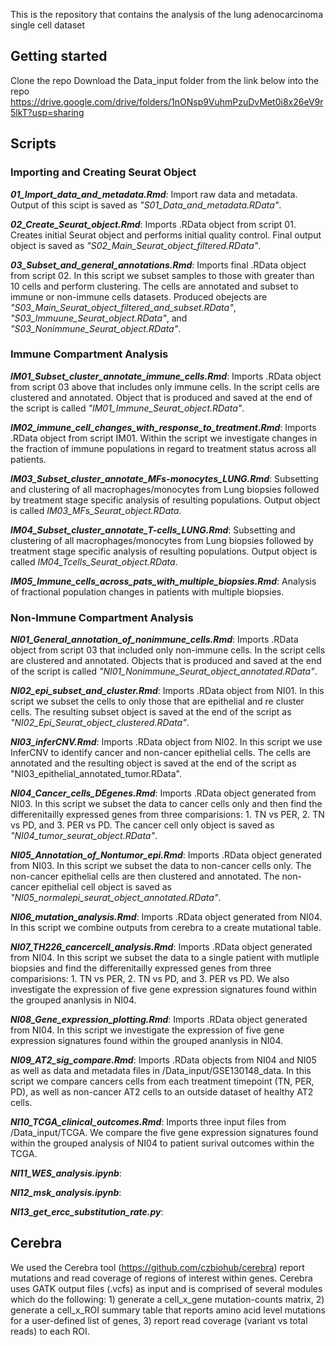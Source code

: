 This is the repository that contains the analysis of the lung adenocarcinoma single cell dataset

## Getting started

Clone the repo
Download the Data_input folder from the link below into the repo
https://drive.google.com/drive/folders/1nONsp9VuhmPzuDvMet0i8x26eV9r5lkT?usp=sharing 

## Scripts

### Importing and Creating Seurat Object

**_01_Import_data_and_metadata.Rmd_**: Import raw data and metadata. Output of this scipt is saved as _"S01_Data_and_metadata.RData"_.

**_02_Create_Seurat_object.Rmd_**: Imports .RData object from script 01. Creates initial Seurat object and performs initial quality control. Final output object is saved as _"S02_Main_Seurat_object_filtered.RData"_. 

**_03_Subset_and_general_annotations.Rmd_**: Imports final .RData object from script 02. In this script we subset samples to those with greater than 10 cells and perform clustering. The cells are annotated and subset to immune or non-immune cells datasets. Produced obejects are _"S03_Main_Seurat_object_filtered_and_subset.RData"_, _"S03_Immuune_Seurat_object.RData"_, and _"S03_Nonimmune_Seurat_object.RData"_. 

### Immune Compartment Analysis

**_IM01_Subset_cluster_annotate_immune_cells.Rmd_**: Imports .RData object from script 03 above that includes only immune cells. In the script cells are clustered and annotated. Object that is produced and saved at the end of the script is called _"IM01_Immune_Seurat_object.RData"_.

**_IM02_immune_cell_changes_with_response_to_treatment.Rmd_**: Imports .RData object from script IM01. Within the  script we investigate changes in the fraction of immune populations in regard to treatment status across all patients.

**_IM03_Subset_cluster_annotate_MFs-monocytes_LUNG.Rmd_**: Subsetting and clustering of all macrophages/monocytes from Lung biopsies followed by treatment stage specific analysis of resulting populations. Output object is called _IM03_MFs_Seurat_object.RData_.

**_IM04_Subset_cluster_annotate_T-cells_LUNG.Rmd_**: Subsetting and clustering of all macrophages/monocytes from Lung biopsies followed by treatment stage specific analysis of resulting populations. Output object is called _IM04_Tcells_Seurat_object.RData_.

**_IM05_Immune_cells_across_pats_with_multiple_biopsies.Rmd_**: Analysis of fractional population changes in patients with multiple biopsies. 


### Non-Immune Compartment Analysis

**_NI01_General_annotation_of_nonimmune_cells.Rmd_**: Imports .RData object from script 03 that included only non-immune cells. In the script cells are clustered and annotated. Objects that is produced and saved at the end of the script is called _"NI01_Nonimmune_Seurat_object_annotated.RData"_.

**_NI02_epi_subset_and_cluster.Rmd_**: Imports .RData object from NI01. In this script we subset the cells to only those that are epithelial and re cluster cells. The resulting subset object is saved at the end of the script as _"NI02_Epi_Seurat_object_clustered.RData"_.

**_NI03_inferCNV.Rmd_**: Imports .RData object from NI02. In this script we use InferCNV to identify cancer and non-cancer epithelial cells. The cells are annotated and the resulting object is saved at the end of the script as "NI03_epithelial_annotated_tumor.RData".

**_NI04_Cancer_cells_DEgenes.Rmd_**: Imports .RData object generated from NI03. In this script we subset the data to cancer cells only and then find the differenitailly expressed genes from three comparisions: 1. TN vs PER, 2. TN vs PD, and 3. PER vs PD. The cancer cell only object is saved as _"NI04_tumor_seurat_object.RData"_.

**_NI05_Annotation_of_Nontumor_epi.Rmd_**: Imports .RData object generated from NI03. In this script we subset the data to non-cancer cells only. The non-cancer epithelial cells are then clustered and annotated. The non-cancer epithelial cell object is saved as _"NI05_normalepi_seurat_object_annotated.RData"_.

**_NI06_mutation_analysis.Rmd_**: Imports .RData object generated from NI04. In this script we combine outputs from cerebra to a create mutational table.

**_NI07_TH226_cancercell_analysis.Rmd_**: Imports .RData object generated from NI04. In this script we subset the data to a single patient with mutliple biopsies and find the differenitailly expressed genes from three comparisions: 1. TN vs PER, 2. TN vs PD, and 3. PER vs PD. We also investigate the expression of five gene expression signatures found within the grouped ananlysis in NI04. 

**_NI08_Gene_expression_plotting.Rmd_**: Imports .RData object generated from NI04. In this script we investigate the expression of five gene expression signatures found within the grouped ananlysis in NI04. 

**_NI09_AT2_sig_compare.Rmd_**: Imports .RData objects from NI04 and NI05 as well as data and metadata files in /Data_input/GSE130148_data. In this script we compare cancers cells from each treatment timepoint (TN, PER, PD), as well as non-cancer AT2 cells to an outside dataset of healthy AT2 cells. 

**_NI10_TCGA_clinical_outcomes.Rmd_**: Imports three input files from /Data_input/TCGA. We compare the five gene expression signatures found within the grouped analysis of NI04 to patient surival outcomes within the TCGA. 

**_NI11_WES_analysis.ipynb_**: 

**_NI12_msk_analysis.ipynb_**: 

**_NI13_get_ercc_substitution_rate.py_**: 


## Cerebra

We used the Cerebra tool (https://github.com/czbiohub/cerebra) report mutations and read coverage of regions of interest within genes. Cerebra uses GATK output files (.vcfs) as input and is comprised of several modules which do the following: 1) generate a cell_x_gene mutation-counts matrix, 2) generate a cell_x_ROI summary table that reports amino acid level mutations for a user-defined list of genes, 3) report read coverage (variant vs total reads) to each ROI.

